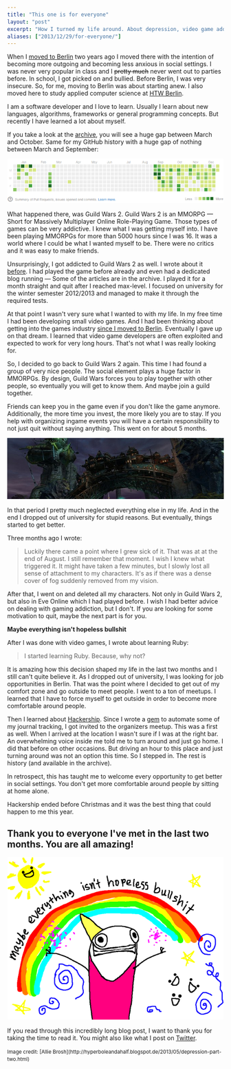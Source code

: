 ```yaml
---
title: "This one is for everyone"
layout: "post"
excerpt: "How I turned my life around. About depression, video game addiction and social anxiety."
aliases: ["2013/12/29/for-everyone/"]
---
```


When I [moved to Berlin](/2011/09/29/good-news-i-am-moving-to-berlin-and-getting-into-the-games-industry/) two years ago I moved there with the intention of becoming more outgoing and becoming less anxious in social settings. I was never very popular in class and I <s>pretty much</s> never went out to parties before. In school, I got picked on and bullied. Before Berlin, I was very insecure. So, for me, moving to Berlin was about starting anew. I also moved here to study applied computer science at [HTW Berlin](http://www.htw-berlin.de/en).

I am a software developer and I love to learn. Usually I learn about new languages, algorithms, frameworks or general programming concepts. But recently I have learned a lot about myself.

If you take a look at the [archive](/archive), you will see a huge gap between March and October. Same for my GitHub history with a huge gap of nothing between March and September:

<img src="/assets/images/posts/2013-12-29-for-everyone/github-history.png" class="img-thumbnail" alt="screenshot">

What happened there, was Guild Wars 2. Guild Wars 2 is an MMORPG &mdash; Short for Massively Multiplayer Online Role-Playing Game. Those types of games can be very addictive. I knew what I was getting myself into. I have been playing MMORPGs for more than 5000 hours since I was 16. It was a world where I could be what I wanted myself to be. There were no critics and it was easy to make friends.

Unsurprisingly, I got addicted to Guild Wars 2 as well. I wrote about it [before](http://phansch.net/2013/10/15/fall-update/). I had played the game before already and even had a dedicated blog running &mdash; Some of the articles are in the archive. I played it for a month straight and quit after I reached max-level. I focused on university for the winter semester 2012/2013 and managed to make it through the required tests.

At that point I wasn't very sure what I wanted to with my life. In my free time I had been developing small video games. And I had been thinking about getting into the games industry [since I moved to Berlin](http://phansch.net/2011/09/29/good-news-i-am-moving-to-berlin-and-getting-into-the-games-industry/). Eventually I gave up on that dream. I learned that video game developers are often exploited and expected to work for very long hours. That's not what I was really looking for.

So, I decided to go back to Guild Wars 2 again. This time I had found a group of very nice people. The social element plays a huge factor in MMORPGs. By design, Guild Wars forces you to play together with other people, so eventually you will get to know them. And maybe join a guild together.

Friends can keep you in the game even if you don't like the game anymore. Additionally, the more time you invest, the more likely you are to stay. If you help with organizing ingame events you will have a certain responsibility to not just quit without saying anything. This went on for about 5 months.

<img src="/assets/images/posts/2013-12-29-for-everyone/gw2.jpg" class="img-thumbnail" alt="screenshot">

In that period I pretty much neglected everything else in my life. And in the end I dropped out of university for stupid reasons. But eventually, things started to get better.

Three months ago I wrote:
> Luckily there came a point where I grew sick of it. That was at at the end of August. I still remember that moment. I wish I knew what triggered it. It might have taken a few minutes, but I slowly lost all sense of attachment to my characters. It's as if there was a dense cover of fog suddenly removed from my vision.

After that, I went on and deleted all my characters. Not only in Guild Wars 2, but also in Eve Online which I had played before. I wish I had better advice on dealing with gaming addiction, but I don't. If you are looking for some motivation to quit, maybe the next part is for you.

**Maybe everything isn't hopeless bullshit**

After I was done with video games, I wrote about learning Ruby:

> I started learning Ruby. Because, why not?

It is amazing how this decision shaped my life in the last two months and I still can't quite believe it. As I dropped out of university, I was looking for job opportunities in Berlin. That was the point where I decided to get out of my comfort zone and go outside to meet people. I went to a ton of meetups. I learned that I have to force myself to get outside in order to become more comfortable around people.

Then I learned about [Hackership](http://phansch.net/2013/11/10/hackership-week0/). Since I wrote a [gem](http://phansch.net/2013/10/19/productivity-sideprojects/) to automate some of my journal tracking, I got invited to the organizers meetup. This was a first as well. When I arrived at the location I wasn't sure if I was at the right bar. An overwhelming voice inside me told me to turn around and just go home. I did that before on other occasions. But driving an hour to this place and just turning around was not an option this time. So I stepped in. The rest is history (and available in the archive).

In retrospect, this has taught me to welcome every opportunity to get better in social settings. You don't get more comfortable around people by sitting at home alone.

Hackership ended before Christmas and it was the best thing that could happen to me this year.

## Thank you to everyone I've met in the last two months. You are all amazing!

<img src="/assets/images/posts/2013-12-29-for-everyone/yay.png" class="img-thumbnail" alt="not hopeless bullshit">

If you read through this incredibly long blog post, I want to thank you for taking the time to read it. You might also like what I post on [Twitter](https://twitter.com/philhansch).

<small>
Image credit: [Allie Brosh](http://hyperboleandahalf.blogspot.de/2013/05/depression-part-two.html)
</small>
